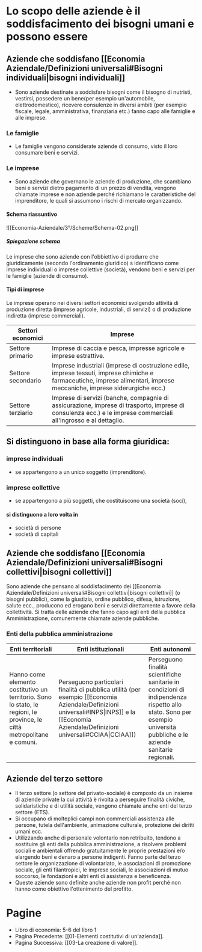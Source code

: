# Lo scopo delle aziende è il soddisfacimento dei bisogni umani e possono essere
## Aziende che soddisfano [[Economia Aziendale/Definizioni universali#Bisogni individuali|bisogni individuali]]
- Sono aziende destinate a soddisfare bisogni come il bisogno di nutristi, vestirsi, possedere un bene(per esempio un'automobile, elettrodomestico), ricevere consulenze in diversi ambiti (per esempio fiscale, legale, amministrativa, finanziaria etc.) fanno capo alle famiglie e alle imprese.
### Le famiglie
- Le famiglie vengono considerate aziende di consumo, visto il loro consumare beni e servizi.
### Le imprese
- Sono aziende che governano le aziende di produzione, che scambiano beni e servizi dietro pagamento di un prezzo di vendita, vengono chiamate imprese e non aziende perché richiamano le caratteristiche del imprenditore, le quali si assumono i rischi di mercato organizzando.
#### Schema riassuntivo

![[Economia-Aziendale/3°/Scheme/Schema-02.png]]
##### Spiegazione schema
Le imprese che sono aziende con l'obbiettivo di produrre che giuridicamente (secondo l'ordinamento giuridico) s identificano come imprese individuali o imprese collettive (società), vendono beni e servizi per le famiglie (aziende di consumo).
#### Tipi di imprese
Le imprese operano nei diversi settori economici svolgendo attività di produzione diretta (imprese agricole, industriali, di servizi) o di produzione indiretta (imprese commerciali).

| Settori economici  | Imprese                                                                                                                                                                   |
| ------------------ | ------------------------------------------------------------------------------------------------------------------------------------------------------------------------- |
| Settore primario   | Imprese di caccia e pesca, impresse agricole e imprese estrattive.                                                                                                        |
| Settore secondario | Imprese industriali (imprese di costruzione edile, imprese tessuti, imprese chimiche  e farmaceutiche, imprese alimentari, imprese meccaniche, imprese siderurgiche ecc.) |
| Settore terziario  | Imprese di servizi (banche, compagnie di assicurazione, imprese di trasporto, imprese di consulenza ecc.) e le imprese commerciali all'ingrosso e al dettaglio.           |
## Si distinguono in base alla forma giuridica:
### imprese individuali
- se appartengono a un unico soggetto (imprenditore).
### imprese collettive
- se appartengono a più soggetti, che costituiscono una società (soci), 
#### si distinguono a loro volta in 
- società di persone
- società di capitali
## Aziende che soddisfano [[Economia Aziendale/Definizioni universali#Bisogni collettivi|bisogni collettivi]]
Sono aziende che pensano al soddisfacimento dei [[Economia Aziendale/Definizioni universali#Bisogni collettivi|bisogni collettivi]] (o bisogni pubblici), come la giustizia, ordine pubblico, difesa, istruzione, salute ecc., producono ed erogano beni e servizi direttamente a favore della collettività.
Si tratta delle aziende che fanno capo agli enti della pubblica Amministrazione, comunemente chiamate aziende pubbliche.
### Enti della pubblica amministrazione

| Enti territoriali                                                                                                       | Enti istituzionali                                                                                                                                                                         | Enti autonomi                                                                                                                                                         |
| ----------------------------------------------------------------------------------------------------------------------- | ------------------------------------------------------------------------------------------------------------------------------------------------------------------------------------------ | --------------------------------------------------------------------------------------------------------------------------------------------------------------------- |
| Hanno come elemento costitutivo un territorio. Sono lo stato, le regioni, le province, le città metropolitane e comuni. | Perseguono particolari finalità di pubblica utilità (per esempio [[Economia Aziendale/Definizioni universali#INPS\|INPS]] e la [[Economia Aziendale/Definizioni universali#CCIAA\|CCIAA]]) | Perseguono finalità scientifiche sanitarie in condizioni di indipendenza rispetto allo stato. Sono per esempio università pubbliche e le aziende sanitarie regionali. |
## Aziende del terzo settore 
- Il terzo settore (o settore del privato-sociale) è composto da un insieme di aziende private la cui attività è rivolta a perseguire finalità civiche, solidaristiche e di utilità sociale, vengono chiamate anche enti del terzo settore (ETS).
- Si occupano di molteplici campi non commerciali assistenza alle persone, tutela dell'ambiente, animazione culturale, protezione dei diritti umani ecc.
- Utilizzando anche di personale volontario non retribuito, tendono a sostituire gli enti della pubblica amministrazione, a risolvere problemi sociali e ambientali offrendo gratuitamente le proprie prestazioni e/o elargendo beni e denaro a persone indigenti. Fanno parte del terzo settore le organizzazione di volontariato, le associazioni di promozione sociale, gli enti filantropici, le imprese sociali, le associazioni di mutuo soccorso, le fondazioni e altri enti di assistenza e beneficenza.
- Queste aziende sono definite anche aziende non profit perché non hanno come obiettivo l'ottenimento del profitto.
# Pagine
- Libro di economia: 5-6 del libro 1
- Pagina Precedente: [[01-Elementi costitutivi di un'azienda]].
- Pagina Successiva: [[03-La creazione di valore]].
